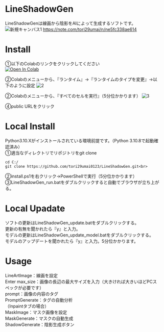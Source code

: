 # LineShadowGen
LineShadowGenは線画から陰影をAIによって生成するソフトです。<br>
![新規キャンバス1](https://github.com/tori29umai0123/LineShadowGen/assets/72191117/77f49190-871b-4e1b-9935-134de2c480e4)
https://note.com/tori29umai/n/ne5fc338ae614<br>

# Install
①以下のColabのリンクをクリックしてください<br>
 [![Open In Colab](https://colab.research.google.com/assets/colab-badge.svg)](https://colab.research.google.com/github/tori29umai0123/LineShadowGen/blob/master/LineShadowGen.ipynb)

②Colabのメニューから、『ランタイム』→『ランタイムのタイプを変更』→以下のように設定
![2](https://github.com/tori29umai0123/LineShadowGen/assets/72191117/f8cfa7ac-ed29-4353-bb0c-dd55a1a43137)

②Colabのメニューから、『すべてのセルを実行』（5分位かかります）
![3](https://github.com/tori29umai0123/LineShadowGen/assets/72191117/2eb56121-b061-4f26-9503-e078269fd27f)

④public URLをクリック

# Local Install
Python3.10.Xがインストールされている環境前提です。（Python 3.10.8で起動確認済み）<br>
①適当なディレクトリでリポジトリをgit clone<br>
```
cd C:/
git clone https://github.com/tori29umai0123/LineShadowGen.git<br>
```
②install.ps1を右クリック→PowerShellで実行（5分位かかります）<br>
③LineShadowGen_run.batをダブルクリックすると自動でブラウザが立ち上がる。<br>

# Local Upadate
ソフトの更新はLineShadowGen_update.batをダブルクリックする。<br>
更新の有無を聞かれたら『y』と入力。<br>
モデルの更新はLineShadowGen_update_model.batをダブルクリックする。<br>
モデルのアップデートを聞かれたら『y』と入力。5分位かかります。<br>

# Usage
LineArtImage：線画を設定<br>
Enter max_size：画像の長辺の最大サイズを入力（大きければ大きいほどPCスペックが必要です）<br>
prompt：画像の内容のタグ<br>
PromptGenerate：タグの自動分析<br>
（Inpaintタブの場合）<br>
MaskImage：マスク画像を設定<br>
MaskGenerate：マスクの自動生成<br>
ShadowGenerate：陰影生成ボタン
